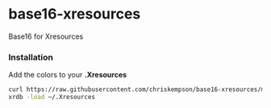 base16-xresources
=================

Base16 for Xresources

### Installation
Add the colors to your **.Xresources**
```bash
curl https://raw.githubusercontent.com/chriskempson/base16-xresources/master/base16-default.dark.xresources >> ~/.Xresources
xrdb -load ~/.Xresources
```
